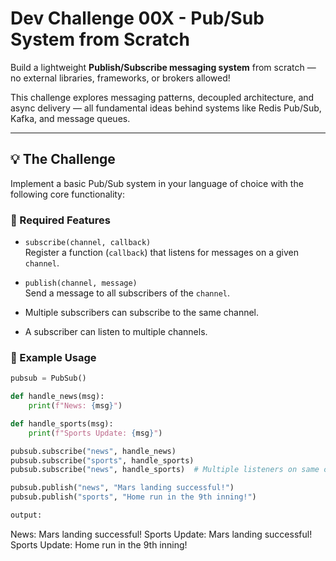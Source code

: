 # Dev Challenge 00X - Pub/Sub System from Scratch

Build a lightweight **Publish/Subscribe messaging system** from scratch — no external libraries, frameworks, or brokers allowed!

This challenge explores messaging patterns, decoupled architecture, and async delivery — all fundamental ideas behind systems like Redis Pub/Sub, Kafka, and message queues.

---

## 💡 The Challenge

Implement a basic Pub/Sub system in your language of choice with the following core functionality:

### 🧩 Required Features

- `subscribe(channel, callback)`  
  Register a function (`callback`) that listens for messages on a given `channel`.

- `publish(channel, message)`  
  Send a message to all subscribers of the `channel`.

- Multiple subscribers can subscribe to the same channel.
- A subscriber can listen to multiple channels.

### 🧪 Example Usage

```python
pubsub = PubSub()

def handle_news(msg):
    print(f"News: {msg}")

def handle_sports(msg):
    print(f"Sports Update: {msg}")

pubsub.subscribe("news", handle_news)
pubsub.subscribe("sports", handle_sports)
pubsub.subscribe("news", handle_sports)  # Multiple listeners on same channel

pubsub.publish("news", "Mars landing successful!")
pubsub.publish("sports", "Home run in the 9th inning!")

output: 
```
News: Mars landing successful!
Sports Update: Mars landing successful!
Sports Update: Home run in the 9th inning!
